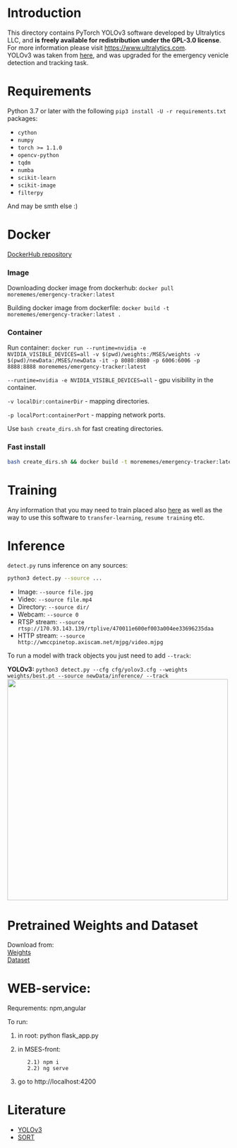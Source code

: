 # Introduction

This directory contains PyTorch YOLOv3 software developed by Ultralytics LLC, and **is freely available for redistribution under the GPL-3.0 license**. For more information please visit https://www.ultralytics.com.  
YOLOv3 was taken from [here](https://github.com/ultralytics/yolov3), and was upgraded for the emergency venicle detection and tracking task.

# Requirements

Python 3.7 or later with the following `pip3 install -U -r requirements.txt` packages:

- `cython`
- `numpy`
- `torch >= 1.1.0`
- `opencv-python`
- `tqdm`
- `numba`
- `scikit-learn`
- `scikit-image`
- `filterpy`

And may be smth else :)


# Docker

[DockerHub repository](https://hub.docker.com/r/morememes/emergency-tracker)

### Image

Downloading docker image from dockerhub: `docker pull morememes/emergency-tracker:latest`

Building docker image from dockerfile: `docker build -t morememes/emergency-tracker:latest .`

### Container

Run container: `docker run --runtime=nvidia -e NVIDIA_VISIBLE_DEVICES=all -v $(pwd)/weights:/MSES/weights -v $(pwd)/newData:/MSES/newData -it -p 8080:8080 -p 6006:6006 -p 8888:8888 morememes/emergency-tracker:latest`

`--runtime=nvidia -e NVIDIA_VISIBLE_DEVICES=all` - gpu visibility in the container.

`-v localDir:containerDir` - mapping directories.

`-p localPort:containerPort` - mapping network ports.

Use `bash create_dirs.sh` for fast creating directories.

### Fast install

```bash
bash create_dirs.sh && docker build -t morememes/emergency-tracker:latest . && docker run --runtime=nvidia -e NVIDIA_VISIBLE_DEVICES=all -v $(pwd)/weights:/MSES/weights -v $(pwd)/newData:/MSES/newData -it -p 8080:8080 -p 6006:6006 -p 8888:8888 morememes/emergency-tracker:latest
```

# Training
Any information that you may need to train placed also [here](https://github.com/ultralytics/yolov3) as well as the way to use this software to `transfer-learning`, `resume training` etc.

# Inference

`detect.py` runs inference on any sources:

```bash
python3 detect.py --source ...
```

- Image:  `--source file.jpg`
- Video:  `--source file.mp4`
- Directory:  `--source dir/`
- Webcam:  `--source 0`
- RTSP stream:  `--source rtsp://170.93.143.139/rtplive/470011e600ef003a004ee33696235daa`
- HTTP stream:  `--source http://wmccpinetop.axiscam.net/mjpg/video.mjpg`

To run a model with track objects you just need to add `--track`:

**YOLOv3:** `python3 detect.py --cfg cfg/yolov3.cfg --weights weights/best.pt --source newData/inference/ --track`  
<img src="https://sun9-47.userapi.com/c856028/v856028577/145171/1i6d4UnfrZQ.jpg" width="500">


# Pretrained Weights and Dataset

Download from:  
[Weights](https://yadi.sk/d/OgioXcWDZN7LwA)  
[Dataset](https://yadi.sk/d/jyaTM7cd6-DV0Q)

# WEB-service:
Requrements: npm,angular

To run:
1) in root: python flask_app.py
2) in MSES-front: 

          2.1) npm i           
          2.2) ng serve
          
3) go to http://localhost:4200


# Literature
- [YOLOv3](https://arxiv.org/pdf/1804.02767.pdf) 
- [SORT](https://arxiv.org/pdf/1602.00763.pdf)
